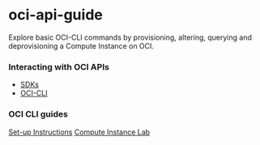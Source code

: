 # oci-api-guide
Explore basic OCI-CLI commands by provisioning, altering, querying and deprovisioning a Compute Instance on OCI.


### Interacting with OCI APIs

- [SDKs](https://docs.oracle.com/en-us/iaas/Content/API/Concepts/sdks.htm)
- [OCI-CLI](https://docs.oracle.com/en-us/iaas/Content/API/SDKDocs/cliinstall.htm#Quickstart)

### OCI CLI guides
[Set-up Instructions](./oci-cli/setup-instructions.md)
[Compute Instance Lab](./oci-cli/compute-lab.md)